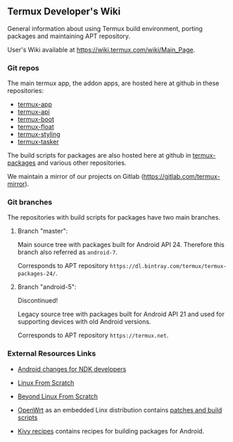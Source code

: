 ## Termux Developer's Wiki

General information about using Termux build environment, porting packages and
maintaining APT repository.

User's Wiki available at https://wiki.termux.com/wiki/Main_Page.

### Git repos

The main termux app, the addon apps, are hosted here at github in these
repositories:

* [termux-app](https://github.com/termux/termux-app)
* [termux-api](https://github.com/termux/termux-api)
* [termux-boot](https://github.com/termux/termux-boot)
* [termux-float](https://github.com/termux/termux-float)
* [termux-styling](https://github.com/termux/termux-styling)
* [termux-tasker](https://github.com/termux/termux-tasker)

The build scripts for packages are also hosted here at github in
[termux-packages](https://github.com/termux/termux-packages) and various other
repositories.

We maintain a mirror of our projects on Gitlab (https://gitlab.com/termux-mirror).

### Git branches

The repositories with build scripts for packages have two main branches.

1. Branch "master":

   Main source tree with packages built for Android API 24. Therefore this branch
   also referred as `android-7`.

   Corresponds to APT repository `https://dl.bintray.com/termux/termux-packages-24/`.

2. Branch "android-5":

   Discontinued!

   Legacy source tree with packages built for Android API 21 and used for
   supporting devices with old Android versions.

   Corresponds to APT repository `https://termux.net`.

### External Resources Links

- [Android changes for NDK developers](https://android.googlesource.com/platform/bionic/+/master/android-changes-for-ndk-developers.md)

- [Linux From Scratch](http://www.linuxfromscratch.org/lfs/view/stable/)

- [Beyond Linux From Scratch](http://www.linuxfromscratch.org/blfs/view/stable/)

- [OpenWrt](https://openwrt.org/) as an embedded Linx distribution contains [patches and build scripts](https://dev.openwrt.org/browser/packages)

- [Kivy recipes](https://github.com/kivy/python-for-android/tree/master/pythonforandroid/recipes) contains recipes for building packages for Android.

